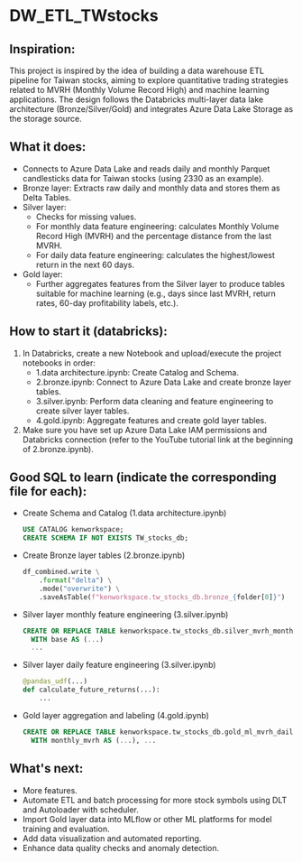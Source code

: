 # DW_ETL_TWstocks

## Inspiration:
This project is inspired by the idea of building a data warehouse ETL pipeline for Taiwan stocks, aiming to explore quantitative trading strategies related to MVRH (Monthly Volume Record High) and machine learning applications. The design follows the Databricks multi-layer data lake architecture (Bronze/Silver/Gold) and integrates Azure Data Lake Storage as the storage source.

## What it does:
- Connects to Azure Data Lake and reads daily and monthly Parquet candlesticks data for Taiwan stocks (using 2330 as an example).
- Bronze layer: Extracts raw daily and monthly data and stores them as Delta Tables.
- Silver layer:
  - Checks for missing values.
  - For monthly data feature engineering: calculates Monthly Volume Record High (MVRH) and the percentage distance from the last MVRH.
  - For daily data feature engineering: calculates the highest/lowest return in the next 60 days.
- Gold layer:
  - Further aggregates features from the Silver layer to produce tables suitable for machine learning (e.g., days since last MVRH, return rates, 60-day profitability labels, etc.).

## How to start it (databricks):
1. In Databricks, create a new Notebook and upload/execute the project notebooks in order:
   - 1.data architecture.ipynb: Create Catalog and Schema.
   - 2.bronze.ipynb: Connect to Azure Data Lake and create bronze layer tables.
   - 3.silver.ipynb: Perform data cleaning and feature engineering to create silver layer tables.
   - 4.gold.ipynb: Aggregate features and create gold layer tables.
2. Make sure you have set up Azure Data Lake IAM permissions and Databricks connection (refer to the YouTube tutorial link at the beginning of 2.bronze.ipynb).

## Good SQL to learn (indicate the corresponding file for each):
- Create Schema and Catalog (1.data architecture.ipynb)
  ```sql
  USE CATALOG kenworkspace;
  CREATE SCHEMA IF NOT EXISTS TW_stocks_db;
  ```
- Create Bronze layer tables (2.bronze.ipynb)
  ```python
  df_combined.write \
      .format("delta") \
      .mode("overwrite") \
      .saveAsTable(f"kenworkspace.tw_stocks_db.bronze_{folder[0]}")
  ```
- Silver layer monthly feature engineering (3.silver.ipynb)
  ```sql
  CREATE OR REPLACE TABLE kenworkspace.tw_stocks_db.silver_mvrh_monthly AS
    WITH base AS (...)
    ...
  ```
- Silver layer daily feature engineering (3.silver.ipynb)
  ```python
  @pandas_udf(...)
  def calculate_future_returns(...):
      ...
  ```
- Gold layer aggregation and labeling (4.gold.ipynb)
  ```sql
  CREATE OR REPLACE TABLE kenworkspace.tw_stocks_db.gold_ml_mvrh_daily AS
    WITH monthly_mvrh AS (...), ...
  ```

## What's next:
- More features.
- Automate ETL and batch processing for more stock symbols using DLT and Autoloader with scheduler.
- Import Gold layer data into MLflow or other ML platforms for model training and evaluation.
- Add data visualization and automated reporting.
- Enhance data quality checks and anomaly detection.
